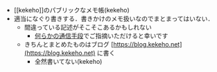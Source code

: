 - [[kekeho]]のパブリックなメモ帳(kekeho)
- 適当になぐり書きする．書きかけのメモ扱いなのでまとまってはいない．
	- 間違っている記述がそこそこあるかもしれない
		- [何らかの通信手段](https://www.kekeho.net#links)でご指摘いただけると幸いです
	- きちんとまとめたものはブログ [https://blog.kekeho.net](https://blog.kekeho.net) に書く
		- 全然書いてない(kekeho)
